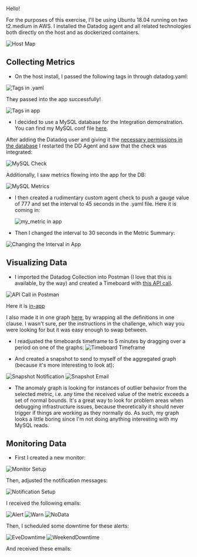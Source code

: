 Hello!

For the purposes of this exercise, I'll be using Ubuntu 18.04 running on two t2.medium in AWS. I installed the Datadog agent and all related technologies both directly on the host and as dockerized containers.

![Host Map](https://imgur.com/a/5S39oqe)

<h2> Collecting Metrics </h2>
  
  * On the host install, I passed the following tags in through datadog.yaml:
  
 ![Tags in .yaml](https://imgur.com/a/T8CYUmd)
 
 They passed into the app successfully!
 
 ![Tags in app](https://imgur.com/a/daPi4od)
 
  * I decided to use a MySQL database for the Integration demonstration. You can find my MySQL conf file [here](https://github.com/nysyr/hiring-engineers/blob/solutions-engineer/mysql.d/conf.yaml).
 
 After adding the Datadog user and giving it the [necessary permissions in the database](https://github.com/nysyr/hiring-engineers/blob/solutions-engineer/mysql.d/mysqlCommandsExample.txt) I restarted the DD Agent and saw that the check was integrated:
 
![MySQL Check](https://imgur.com/a/c5dfwHP)

Additionally, I saw metrics flowing into the app for the DB:

![MySQL Metrics](https://imgur.com/a/RWNVGz0)

 * I then created a rudimentary custom agent check to push a gauge value of 777 and set the interval to 45 seconds in the .yaml file.
   Here it is coming in:
   
   ![my_metric in app](https://imgur.com/a/o1y6llp)
 
 * Then I changed the interval to 30 seconds in the Metric Summary:
 
 ![Changing the Interval in App](https://imgur.com/a/LToSIyq)
 
<h2>Visualizing Data</h2>

 * I imported the Datadog Collection into Postman (I love that this is available, by the way) and created a Timeboard with [this API call](https://github.com/nysyr/hiring-engineers/blob/solutions-engineer/dashboardPOST.md). 
 
 ![API Call in Postman]()
   
   Here it is [in-app](https://app.datadoghq.com/dashboard/3u6-g3j-ehc/hiring-timeboard-2?from_ts=1589479564404&to_ts=1589483164404&live=true)
   
   I also made it in one graph [here](https://app.datadoghq.com/dashboard/bm2-ej7-8ds/hiring-metric?from_ts=1589482320066&to_ts=1589483220066&live=true), by wrapping all the definitions in one <widget> clause. I wasn't sure, per the instructions in the challenge, which way you were looking for but it was easy enough to swap between.
  
 * I readjusted the timeboards timeframe to 5 minutes by dragging over a period on one of the graphs:
 ![Timeboard Timeframe]()
 
 * And created a snapshot to send to myself of the aggregated graph (because it's more interesting to look at):

 ![Snapshot Notification]()
 ![Snapshot Email]()
 
 * The anomaly graph is looking for instances of outlier behavior from the selected metric, i.e. any time the received value of the metric exceeds a set of normal bounds. It's a great way to look for problem areas when debugging infrastructure issues, because theoretically it should never trigger if things are working as they normally do. As such, my graph looks a little boring since I'm not doing anything interesting with my MySQL reads.

<h2>Monitoring Data</h2>

 * First I created a new monitor:
 
 ![Monitor Setup](https://i.imgur.com/seM3ssz.png)
 
  Then, adjusted the notification messages:
  
  ![Notification Setup](https://i.imgur.com/8vxGj0r.png)
  
  I received the following emails:
  
  ![Alert](https://i.imgur.com/eRhs1v1.png)
  ![Warn](https://i.imgur.com/AbK8h3E.png)
  ![NoData](https://i.imgur.com/iFNsVTz.png)
  
  Then, I scheduled some downtime for these alerts:
  
  ![EveDowntime](https://i.imgur.com/RRlvVUT.png)
  ![WeekendDowntime]()
  
  And received these emails:
  
  ![]()
  ![]()
  
  

